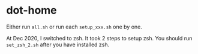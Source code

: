 # dot-home

Either run `all.sh` or run each `setup_xxx.sh` one by one.

At Dec 2020, I switched to zsh. It took 2 steps to setup zsh.
You should run `set_zsh_2.sh` after you have installed zsh.
